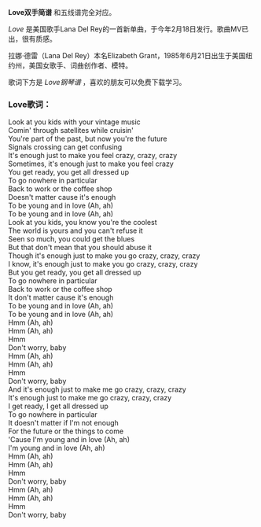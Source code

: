 

**Love双手简谱** 和五线谱完全对应。

_Love_ 是美国歌手Lana Del Rey的一首新单曲，于今年2月18日发行。歌曲MV已出，很有质感。

拉娜·德雷（Lana Del Rey）本名Elizabeth Grant，1985年6月21日出生于美国纽约州，美国女歌手、词曲创作者、模特。

歌词下方是 _Love钢琴谱_ ，喜欢的朋友可以免费下载学习。

### Love歌词：

Look at you kids with your vintage music  
Comin' through satellites while cruisin'  
You're part of the past, but now you're the future  
Signals crossing can get confusing  
It's enough just to make you feel crazy, crazy, crazy  
Sometimes, it's enough just to make you feel crazy  
You get ready, you get all dressed up  
To go nowhere in particular  
Back to work or the coffee shop  
Doesn't matter cause it's enough  
To be young and in love (Ah, ah)  
To be young and in love (Ah, ah)  
Look at you kids, you know you're the coolest  
The world is yours and you can't refuse it  
Seen so much, you could get the blues  
But that don't mean that you should abuse it  
Though it's enough just to make you go crazy, crazy, crazy  
I know, it's enough just to make you go crazy, crazy, crazy  
But you get ready, you get all dressed up  
To go nowhere in particular  
Back to work or the coffee shop  
It don't matter cause it's enough  
To be young and in love (Ah, ah)  
To be young and in love (Ah, ah)  
Hmm (Ah, ah)  
Hmm (Ah, ah)  
Hmm  
Don't worry, baby  
Hmm (Ah, ah)  
Hmm (Ah, ah)  
Hmm  
Don't worry, baby  
And it's enough just to make me go crazy, crazy, crazy  
It's enough just to make me go crazy, crazy, crazy  
I get ready, I get all dressed up  
To go nowhere in particular  
It doesn't matter if I'm not enough  
For the future or the things to come  
'Cause I'm young and in love (Ah, ah)  
I'm young and in love (Ah, ah)  
Hmm (Ah, ah)  
Hmm (Ah, ah)  
Hmm  
Don't worry, baby  
Hmm (Ah, ah)  
Hmm (Ah, ah)  
Hmm  
Don't worry, baby

